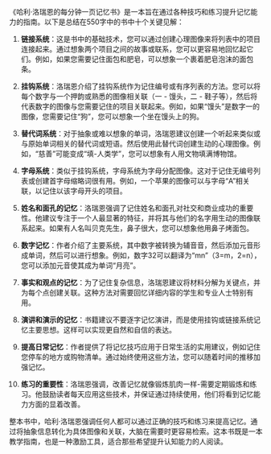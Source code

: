 《哈利·洛瑞恩的每分钟一页记忆书》是一本旨在通过各种技巧和练习提升记忆能力的指南。以下是总结在550字中的书中十个关键见解：

1. **链接系统**：这是书中的基础技术，您可以通过创建心理图像来将列表中的项目连接起来。通过想象两个项目之间的故事或联系，您可以更容易地回忆起它们。例如，如果您需要记住面包和肥皂，可以想象一个裹着肥皂泡沫的面包条。

2. **挂钩系统**：洛瑞恩介绍了挂钩系统作为记住编号或有序列表的方法。您可以将每个数字与一个押韵或熟悉的图像相关联（一 - 馒头，二 - 鞋子等），然后将代表数字的图像与您需要记住的项目关联起来。例如，如果“馒头”是数字一的图像，您需要记住“狗”，您可以想象一个坐在馒头上的狗。

3. **替代词系统**：对于抽象或难以想象的单词，洛瑞恩建议创建一个听起来类似或与原始单词相关的替代词或短语。然后使用此替代词创建生动的心理图像。例如，“慈善”可能变成“填-人类学”，您可以想象有人用文物填满博物馆。

4. **字母系统**：类似于挂钩系统，字母系统为字母分配图像。这对于记住无编号列表或创建首字母缩略词很有用。例如，一个苹果的图像可以与字母“A”相关联，以记住以该字母开头的项目。

5. **姓名和面孔的记忆**：洛瑞恩强调了记住姓名和面孔对社交和商业成功的重要性。他建议专注于一个人最显著的特征，并将其与他们的名字用生动的图像联系起来。如果有人名叫贝克先生，鼻子很大，您可以想象他用鼻子烤面包。

6. **数字记忆**：作者介绍了主要系统，其中数字被转换为辅音音，然后添加元音形成单词，然后可以进行想象。例如，数字32可以翻译为“mn”（3=m，2=n），您可以添加元音使其成为单词“月亮”。

7. **事实和观点的记忆**：为了记住复杂信息，洛瑞恩建议将材料分解为关键点，并为每个点创建关联。这种方法对需要回忆详细内容的学生和专业人士特别有用。

8. **演讲和演示的记忆**：书籍建议不要逐字记忆演讲，而是使用挂钩或链接系统记忆主要思想。这样可以实现更自然和自信的表达。

9. **提高日常记忆**：作者提供了将记忆技巧应用于日常生活的实用建议，例如记住您停车的地方或购物清单。通过始终使用这些方法，您可以随着时间的推移加强记忆。

10. **练习的重要性**：洛瑞恩强调，改善记忆就像锻炼肌肉一样-需要定期锻炼和练习。他鼓励读者每天应用这些技术，并保证通过持续使用，他们将看到记忆能力方面的显着改善。

整本书中，哈利·洛瑞恩强调任何人都可以通过正确的技巧和练习来提高记忆。通过将抽象信息转化为具体图像和关联，大脑在需要时更容易检索。这本书既是一本教学指南，也是一种激励工具，适合那些希望提升认知能力的人阅读。